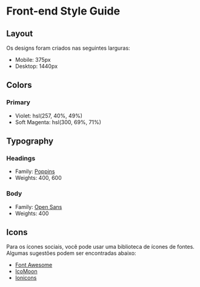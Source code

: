 # Front-end Style Guide

## Layout

Os designs foram criados nas seguintes larguras:

- Mobile: 375px
- Desktop: 1440px

## Colors

### Primary

- Violet: hsl(257, 40%, 49%)
- Soft Magenta: hsl(300, 69%, 71%)

## Typography

### Headings

- Family: [Poppins](https://fonts.google.com/specimen/Poppins)
- Weights: 400, 600

### Body

- Family: [Open Sans](https://fonts.google.com/specimen/Open+Sans)
- Weights: 400

## Icons

Para os ícones sociais, você pode usar uma biblioteca de ícones de fontes. Algumas sugestões podem ser encontradas abaixo:

- [Font Awesome](https://fontawesome.com/)
- [IcoMoon](https://icomoon.io/)
- [Ionicons](https://ionicons.com/)
